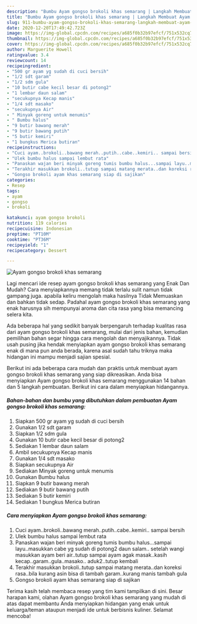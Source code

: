 ```yaml
---
description: "Bumbu Ayam gongso brokoli khas semarang | Langkah Membuat Ayam gongso brokoli khas semarang Yang Menggugah Selera"
title: "Bumbu Ayam gongso brokoli khas semarang | Langkah Membuat Ayam gongso brokoli khas semarang Yang Menggugah Selera"
slug: 911-bumbu-ayam-gongso-brokoli-khas-semarang-langkah-membuat-ayam-gongso-brokoli-khas-semarang-yang-menggugah-selera
date: 2020-12-20T17:49:42.723Z
image: https://img-global.cpcdn.com/recipes/a685f0b32b97efcf/751x532cq70/ayam-gongso-brokoli-khas-semarang-foto-resep-utama.jpg
thumbnail: https://img-global.cpcdn.com/recipes/a685f0b32b97efcf/751x532cq70/ayam-gongso-brokoli-khas-semarang-foto-resep-utama.jpg
cover: https://img-global.cpcdn.com/recipes/a685f0b32b97efcf/751x532cq70/ayam-gongso-brokoli-khas-semarang-foto-resep-utama.jpg
author: Marguerite Howell
ratingvalue: 3.4
reviewcount: 14
recipeingredient:
- "500 gr ayam yg sudah di cuci bersih"
- "1/2 sdt garam"
- "1/2 sdm gula"
- "10 butir cabe kecil besar di potong2"
- "1 lembar daun salam"
- "secukupnya Kecap manis"
- "1/4 sdt masako"
- "secukupnya Air"
- " Minyak goreng untuk menumis"
- " Bumbu halus"
- "9 butir bawang merah"
- "9 butir bawang putih"
- "5 butir kemiri"
- "1 bungkus Merica butiran"
recipeinstructions:
- "Cuci ayam..brokoli..bawang merah..putih..cabe..kemiri.. sampai bersih"
- "Ulek bumbu halus sampai lembut rata"
- "Panaskan wajan beri minyak goreng tumis bumbu halus...sampai layu..masukkan cabe yg sudah di potong2 daun salam.. setelah wangi masukkan ayam beri air..tutup sampai ayam agak masak..kasih kecap..garam..gula..masako.. aduk2..tutup kembali"
- "Terakhir masukkan brokoli..tutup sampai matang merata..dan koreksi rasa..bila kurang asin bisa di tambah garam..kurang manis tambah gula"
- "Gongso brokoli ayam khas semarang siap di sajikan"
categories:
- Resep
tags:
- ayam
- gongso
- brokoli

katakunci: ayam gongso brokoli 
nutrition: 119 calories
recipecuisine: Indonesian
preptime: "PT10M"
cooktime: "PT36M"
recipeyield: "1"
recipecategory: Dessert

---
```



![Ayam gongso brokoli khas semarang](https://img-global.cpcdn.com/recipes/a685f0b32b97efcf/751x532cq70/ayam-gongso-brokoli-khas-semarang-foto-resep-utama.jpg)

Lagi mencari ide resep ayam gongso brokoli khas semarang yang Enak Dan Mudah? Cara menyiapkannya memang tidak terlalu sulit namun tidak gampang juga. apabila keliru mengolah maka hasilnya Tidak Memuaskan dan bahkan tidak sedap. Padahal ayam gongso brokoli khas semarang yang enak harusnya sih mempunyai aroma dan cita rasa yang bisa memancing selera kita.



Ada beberapa hal yang sedikit banyak berpengaruh terhadap kualitas rasa dari ayam gongso brokoli khas semarang, mulai dari jenis bahan, kemudian pemilihan bahan segar hingga cara mengolah dan menyajikannya. Tidak usah pusing jika hendak menyiapkan ayam gongso brokoli khas semarang enak di mana pun anda berada, karena asal sudah tahu triknya maka hidangan ini mampu menjadi sajian spesial.


Berikut ini ada beberapa cara mudah dan praktis untuk membuat ayam gongso brokoli khas semarang yang siap dikreasikan. Anda bisa menyiapkan Ayam gongso brokoli khas semarang menggunakan 14 bahan dan 5 langkah pembuatan. Berikut ini cara dalam menyiapkan hidangannya.

<!--inarticleads1-->

##### Bahan-bahan dan bumbu yang dibutuhkan dalam pembuatan Ayam gongso brokoli khas semarang:

1. Siapkan 500 gr ayam yg sudah di cuci bersih
1. Gunakan 1/2 sdt garam
1. Siapkan 1/2 sdm gula
1. Gunakan 10 butir cabe kecil besar di potong2
1. Sediakan 1 lembar daun salam
1. Ambil secukupnya Kecap manis
1. Gunakan 1/4 sdt masako
1. Siapkan secukupnya Air
1. Sediakan  Minyak goreng untuk menumis
1. Gunakan  Bumbu halus
1. Siapkan 9 butir bawang merah
1. Sediakan 9 butir bawang putih
1. Sediakan 5 butir kemiri
1. Sediakan 1 bungkus Merica butiran




<!--inarticleads2-->

##### Cara menyiapkan Ayam gongso brokoli khas semarang:

1. Cuci ayam..brokoli..bawang merah..putih..cabe..kemiri.. sampai bersih
1. Ulek bumbu halus sampai lembut rata
1. Panaskan wajan beri minyak goreng tumis bumbu halus...sampai layu..masukkan cabe yg sudah di potong2 daun salam.. setelah wangi masukkan ayam beri air..tutup sampai ayam agak masak..kasih kecap..garam..gula..masako.. aduk2..tutup kembali
1. Terakhir masukkan brokoli..tutup sampai matang merata..dan koreksi rasa..bila kurang asin bisa di tambah garam..kurang manis tambah gula
1. Gongso brokoli ayam khas semarang siap di sajikan




Terima kasih telah membaca resep yang tim kami tampilkan di sini. Besar harapan kami, olahan Ayam gongso brokoli khas semarang yang mudah di atas dapat membantu Anda menyiapkan hidangan yang enak untuk keluarga/teman ataupun menjadi ide untuk berbisnis kuliner. Selamat mencoba!
